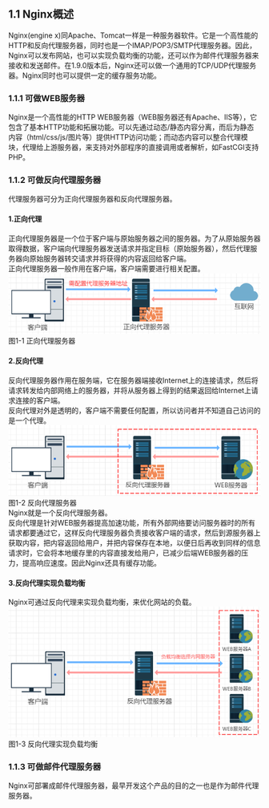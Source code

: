 ## 1.1 Nginx概述

Nginx\(engine x\)同Apache、Tomcat一样是一种服务器软件。它是一个高性能的HTTP和反向代理服务器，同时也是一个IMAP/POP3/SMTP代理服务器。因此，Nginx可以发布网站，也可以实现负载均衡的功能，还可以作为邮件代理服务器来接收和发送邮件。在1.9.0版本后，Nginx还可以做一个通用的TCP/UDP代理服务器。Nginx同时也可以提供一定的缓存服务功能。

### 1.1.1 可做WEB服务器

Nginx是一个高性能的HTTP WEB服务器（WEB服务器还有Apache、IIS等），它包含了基本HTTP功能和拓展功能。可以先通过动态/静态内容分离，而后为静态内容（html/css/js/图片等）提供HTTP访问功能；而动态内容可以整合代理模块，代理给上游服务器，来支持对外部程序的直接调用或者解析，如FastCGI支持PHP。

### 1.1.2 可做反向代理服务器

代理服务器可分为正向代理服务器和反向代理服务器。

#### 1.正向代理

正向代理服务器是一个位于客户端与原始服务器之间的服务器。为了从原始服务器取得数据，客户端向代理服务器发送请求并指定目标（原始服务器），然后代理服务器向原始服务器转交请求并将获得的内容返回给客户端。  
正向代理服务器一般作用在客户端，客户端需要进行相关配置。  
![](/assets/微信截图_20180202155114.png)  
图1-1 正向代理服务器

#### 2.反向代理

反向代理服务器作用在服务端，它在服务器端接收Internet上的连接请求，然后将请求转发给内部网络上的服务器，并将从服务器上得到的结果返回给Internet上请求连接的客户端。  
反向代理对外是透明的，客户端不需要任何配置，所以访问者并不知道自己访问的是一个代理。  
![](/assets/微信截图_20180202154419.png)  
图1-2 反向代理服务器  
Nginx就是一个反向代理服务器。  
反向代理是针对WEB服务器提高加速功能，所有外部网络要访问服务器时的所有请求都要通过它，这样反向代理服务器负责接收客户端的请求，然后到源服务器上获取内容，把内容返回给用户，并把内容保存在本地，以便日后再收到同样的信息请求时，它会将本地缓存里的内容直接发给用户，已减少后端WEB服务器的压力，提高响应速度。因此Nginx还具有缓存功能。

#### 3.反向代理实现负载均衡

Nginx可通过反向代理来实现负载均衡，来优化网站的负载。  
![](/assets/微信截图_20180202162751.png)  
图1-3 反向代理实现负载均衡

### 1.1.3 可做邮件代理服务器

Nginx可部署成邮件代理服务器，最早开发这个产品的目的之一也是作为邮件代理服务器。

